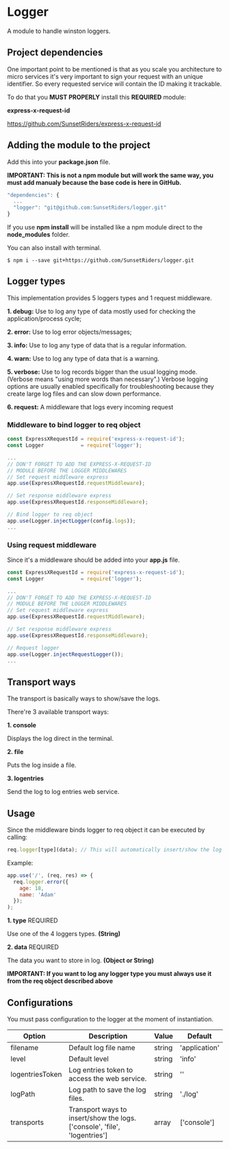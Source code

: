 # Logger

A module to handle winston loggers.

## Project dependencies

One important point to be mentioned is that as you scale you architecture to micro services it's very important to sign your request with an unique identifier. So every requested service will contain the ID making it trackable.

To do that you **MUST PROPERLY** install this **REQUIRED** module:

**express-x-request-id**

https://github.com/SunsetRiders/express-x-request-id

## Adding the module to the project

Add this into your **package.json** file.

**IMPORTANT: This is not a npm module but will work the same way, you must add manualy because the base code is here in GitHub.**

```javascript
"dependencies": {
  ...
  "logger": "git@github.com:SunsetRiders/logger.git"
}
 ```
 
 If you use **npm install** will be installed like a npm module direct to the **node_modules** folder.

You can also install with terminal.

```
$ npm i --save git+https://github.com/SunsetRiders/logger.git
```
## Logger types

This implementation provides 5 loggers types and 1 request middleware.

**1. debug:** Use to log any type of data mostly used for checking the application/process cycle;

**2. error:** Use to log error objects/messages;

**3. info:** Use to log any type of data that is a regular information.

**4. warn:** Use to log any type of data that is a warning.

**5. verbose:** Use to log records bigger than the usual logging mode. (Verbose means "using more words than necessary".) Verbose logging options are usually enabled specifically for troubleshooting because they create large log files and can slow down performance.

**6. request:** A middleware that logs every incoming request

### Middleware to bind logger to req object

```javascript
const ExpressXRequestId = require('express-x-request-id');
const Logger            = require('logger');

...
// DON'T FORGET TO ADD THE EXPRESS-X-REQUEST-ID
// MODULE BEFORE THE LOGGER MIDDLEWARES
// Set request middleware express
app.use(ExpressXRequestId.requestMiddleware);

// Set response middleware express
app.use(ExpressXRequestId.responseMiddleware);

// Bind logger to req object
app.use(Logger.injectLogger(config.logs));
...
```

### Using request middleware

Since it's a middleware should be added into your **app.js** file.

```javascript
const ExpressXRequestId = require('express-x-request-id');
const Logger            = require('logger');

...
// DON'T FORGET TO ADD THE EXPRESS-X-REQUEST-ID
// MODULE BEFORE THE LOGGER MIDDLEWARES
// Set request middleware express
app.use(ExpressXRequestId.requestMiddleware);

// Set response middleware express
app.use(ExpressXRequestId.responseMiddleware);

// Request logger
app.use(Logger.injectRequestLogger());
...
```

## Transport ways

The transport is basically ways to show/save the logs.

There're 3 available transport ways:

**1. console** 

Displays the log direct in the terminal.

**2. file**

Puts the log inside a file.

**3. logentries**

Send the log to log entries web service.

## Usage

Since the middleware binds logger to req object it can be executed by calling:

```javascript
req.logger[type](data); // This will automatically insert/show the log
```
Example:

```javascript
app.use('/', (req, res) => {
  req.logger.error({
    age: 18,
    name: 'Adam'
  }); 
);

```

**1. type** REQUIRED

Use one of the 4 loggers types. **(String)**

**2. data** REQUIRED

The data you want to store in log. **(Object or String)**

**IMPORTANT: If you want to log any logger type you must always use it from the req object described above** 

## Configurations

You must pass configuration to the logger at the moment of instantiation.


| Option   | Description  |   Value   | Default |
| ---------|--------------|-----------|---------|
| filename | Default log file name | string | 'application' |
| level | Default level | string | 'info' |
| logentriesToken | Log entries token to access the web service. | string | '' |
| logPath | Log path to save the log files. | string | './log' |
| transports | Transport ways to insert/show the logs. ['console', 'file', 'logentries'] | array | ['console'] |